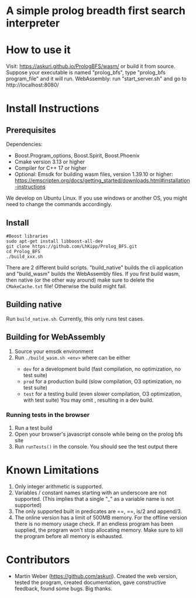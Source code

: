 A simple prolog breadth first search interpreter
================================================


# How to use it
Visit: https://askuri.github.io/PrologBFS/wasm/
or build it from source.
Suppose your executable is named "prolog_bfs",
type "prolog_bfs program_file" and it will run.
WebAssembly: run "start_server.sh" and go to http://localhost:8080/

# Install Instructions
## Prerequisites
Dependencies:

* Boost.Program_options, Boost.Spirit, Boost.Phoenix
* Cmake version 3.13 or higher
* Compiler for C++ 17 or higher
* Optional: Emsdk for building wasm files, version 1.39.10 or higher: https://emscripten.org/docs/getting_started/downloads.html#installation-instructions

We develop on Ubuntu Linux. If you use windows or another OS, you might need to change
the commands accordingly.

## Install
```shell
#Boost libraries
sudo apt-get install libboost-all-dev
git clone https://github.com/LhKipp/Prolog_BFS.git
cd Prolog_BFS
./build_xxx.sh
```
There are 2 different build scripts. "build_native" builds the cli application and "build_wasm" builds the WebAssembly files.
If you first build wasm, then native (or the other way around) make sure to delete the `CMakeCache.txt` file! Otherwise the build might fail.

## Building native
Run `build_native.sh`. Currently, this only runs test cases.

## Building for WebAssembly
1. Source your emsdk environment
2. Run `./build_wasm.sh <env>` where <env> can be either
    * `dev` for a development build (fast compilation, no optimization, no test suite)
    * `prod` for a production build (slow compilation, O3 optimization, no test suite) 
    * `test` for a testing build (even slower compilation, O3 optimization, with test suite) 
You may omit <env>, resulting in a dev build.

### Running tests in the browser
1. Run a test build
2. Open your browser's javascript console while being on the prolog bfs site
3. Run `runTests()` in the console. You should see the test output there

# Known Limitations
1. Only integer arithmetic is supported.
2. Variables / constant names starting with an underscore are not supported. (This implies that a single "_" as a variable name is not supported)
3. The only supported built in predicates are ==, \==, is/2 and append/3.
4. The online version has a limit of 500MB memory. For the offline version there is no memory usage check. If an endless program has been supplied, the program won't stop allocating memory. Make sure to kill the program before all memory is exhausted.



# Contributors
- Martin Weber (https://github.com/askuri). Created the web version, tested the program, created documentation, gave constructive feedback, found some bugs. Big thanks.
